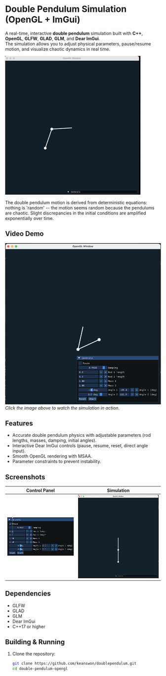 # Double Pendulum Simulation (OpenGL + ImGui)

A real-time, interactive **double pendulum** simulation built with **C++**, **OpenGL**, **GLFW**, **GLAD**, **GLM**, and **Dear ImGui**.  
The simulation allows you to adjust physical parameters, pause/resume motion, and visualize chaotic dynamics in real time.

![short double pendulum demo](img/demo.gif)

The double pendulum motion is derived from deterministic equations: nothing is 'random' -- the motion seems random because the pendulums are
chaotic. Slight discrepancies in the initial conditions are amplified exponentially over time.

## Video Demo

[![Watch the demo](img/window.png)](https://youtu.be/3Q9UUI3JO5o)  
*Click the image above to watch the simulation in action.*

## Features

- Accurate double pendulum physics with adjustable parameters (rod lengths, masses, damping, initial angles).
- Interactive Dear ImGui controls (pause, resume, reset, direct angle input).
- Smooth OpenGL rendering with MSAA.
- Parameter constraints to prevent instability.

## Screenshots

| Control Panel | Simulation |
|---------------|------------|
| ![Controls Screenshot](img/controls.png) | ![Simulation Screenshot](img/window2.png) |

## Dependencies

- GLFW
- GLAD
- GLM
- Dear ImGui
- C++17 or higher

## Building & Running

1. Clone the repository:
   ```bash
   git clone https://github.com/keanswon/doublependulum.git
   cd double-pendulum-opengl
